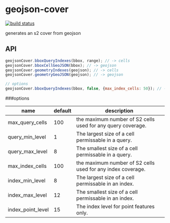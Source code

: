 # geojson-cover

[![build status](https://secure.travis-ci.org/mapbox/geojson-cover.png)](http://travis-ci.org/mapbox/geojson-cover)

generates an s2 cover from geojson

## API

```js
geojsonCover.bboxQueryIndexes(bbox, range); // -> cells
geojsonCover.bboxCellGeoJSON(bbox); // -> geojson
geojsonCover.geometryIndexes(geojson); // -> cells
geojsonCover.geometryGeoJSON(geojson); // -> geojson

// options
geojsonCover.bboxQueryIndexes(bbox, false, {max_index_cells: 50}); // -> cells
```

###options

name|default|description
---|---|---
max_query_cells | 100 | the maximum number of S2 cells used for any query coverage.
query_min_level | 1 | The largest size of a cell permissable in a query.
query_max_level | 8 | The smallest size of a cell permissable in a query.
max_index_cells | 100 | the maximum number of S2 cells used for any index coverage.
index_min_level | 8 | The largest size of a cell permissable in an index.
index_max_level | 12 | The smallest size of a cell permissable in an index.
index_point_level | 15 | The index level for point features only.